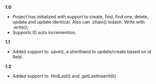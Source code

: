 **1.0**
* Project has initialized with support to create, find, find one, delete, update and update identical. Also can .chain() lodash. Write with .write();
* Supports ID auto incremention.

**1.1**
* Added support to .save(), a shorthand to update/create based on id field.

**1.2**
* Added support to .findLast() and .getLastInsertId() 
